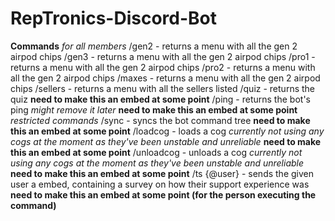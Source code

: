 # RepTronics-Discord-Bot
**Commands**
*for all members*
/gen2 - returns a menu with all the gen 2 airpod chips
/gen3 - returns a menu with all the gen 2 airpod chips
/pro1 - returns a menu with all the gen 2 airpod chips
/pro2 - returns a menu with all the gen 2 airpod chips
/maxes - returns a menu with all the gen 2 airpod chips
/sellers - returns a menu with all the sellers listed
/quiz - returns the quiz **need to make this an embed at some point**
/ping - returns the bot's ping _might remove it later_ **need to make this an embed at some point**
_restricted commands_
/sync - syncs the bot command tree **need to make this an embed at some point**
/loadcog - loads a cog _currently not using any cogs at the moment as they've been unstable and unreliable_ **need to make this an embed at some point**
/unloadcog - unloads a cog _currently not using any cogs at the moment as they've been unstable and unreliable_ **need to make this an embed at some point**
/ts {@user} - sends the given user a embed, containing a survey on how their support experience was **need to make this an embed at some point (for the person executing the command)**
